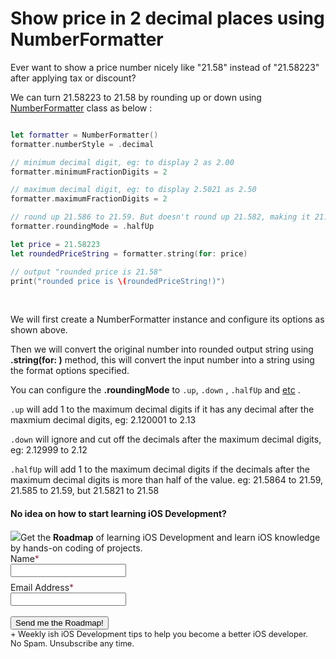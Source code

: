 # Show price in 2 decimal places using NumberFormatter

Ever want to show a price number nicely like "21.58" instead of "21.58223" after applying tax or discount?

We can turn 21.58223 to 21.58 by rounding up or down using [NumberFormatter](https://developer.apple.com/documentation/foundation/numberformatter) class as below : 

```swift

let formatter = NumberFormatter()
formatter.numberStyle = .decimal

// minimum decimal digit, eg: to display 2 as 2.00
formatter.minimumFractionDigits = 2

// maximum decimal digit, eg: to display 2.5021 as 2.50
formatter.maximumFractionDigits = 2

// round up 21.586 to 21.59. But doesn't round up 21.582, making it 21.58
formatter.roundingMode = .halfUp

let price = 21.58223
let roundedPriceString = formatter.string(for: price)

// output "rounded price is 21.58"
print("rounded price is \(roundedPriceString!)")

```
<br>

We will first create a NumberFormatter instance and configure its options as shown above.  

Then we will convert the original number into rounded output string using **.string(for: )** method, this will convert the input number into a string using the format options specified.

You can configure the **.roundingMode** to `.up`, `.down` , `.halfUp` and [etc](https://developer.apple.com/documentation/foundation/numberformatter.roundingmode) .

`.up` will add 1 to the maximum decimal digits if it has any decimal after the maxmium decimal digits, eg: 2.120001 to 2.13

`.down` will ignore and cut off the decimals after the maximum decimal digits, eg: 2.12999 to 2.12

`.halfUp` will add 1 to the maximum decimal digits if the decimals after the maximum decimal digits is more than half of the value. eg: 21.5864 to 21.59, 21.585 to 21.59, but 21.5821 to 21.58 


<div class="post-subscribe">
  <div class="post-subscribe-left">
    <h4> No idea on how to start learning iOS Development? </h4>
    <span> 
            <img src="https://iosimage.s3.amazonaws.com/roadmapThumb.png" style="max-width: 200px;"></img>Get the <strong>Roadmap</strong> of learning iOS Development and learn iOS knowledge by hands-on coding of projects.
            </span>
</div>
        <div class="post-subscribe-right">
            <form action="https://www.getdrip.com/forms/87821037/submissions" method="post" data-drip-embedded-form="87821037">
                <div style="margin-bottom: 0.5rem;">
                    <label for="drip-firstname">Name<span style="color:#952B45;">*</span></label><br />
                    <input type="text" id="drip-firstname" name="fields[firstname]" value="" />
                </div>
                <div>
                    <label for="drip-email">Email Address<span style="color:#952B45;">*</span></label><br />
                    <input type="email" id="drip-email" name="fields[email]" value="" />
                </div>
              <div>
                <br>
                <input type="submit" value="Send me the Roadmap!" data-drip-attribute="sign-up-button" />
                <br>
                <span style="font-size: 0.8rem;">+ Weekly ish iOS Development tips to help you become a better iOS developer.<br> No Spam. Unsubscribe any time.</span>
              </div>
            </form>
        </div>
    </div>